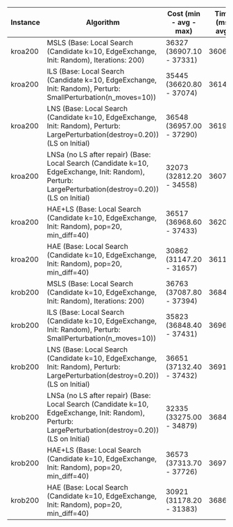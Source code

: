 | Instance | Algorithm                    | Cost (min - avg - max) | Time (ms, avg) | Iterations (avg) |
|----------|------------------------------|------------------------|----------------|------------------|
| kroa200 | MSLS (Base: Local Search (Candidate k=10, EdgeExchange, Init: Random), Iterations: 200) | 36327 (36907.10 - 37331) |        3606.90 |              N/A |
| kroa200 | ILS (Base: Local Search (Candidate k=10, EdgeExchange, Init: Random), Perturb: SmallPerturbation(n_moves=10)) | 35445 (36620.80 - 37074) |        3614.90 |            193.4 |
| kroa200 | LNS (Base: Local Search (Candidate k=10, EdgeExchange, Init: Random), Perturb: LargePerturbation(destroy=0.20)) (LS on Initial) | 36548 (36957.00 - 37290) |        3619.80 |            178.4 |
| kroa200 | LNSa (no LS after repair) (Base: Local Search (Candidate k=10, EdgeExchange, Init: Random), Perturb: LargePerturbation(destroy=0.20)) (LS on Initial) | 32073 (32812.20 - 34558) |        3607.70 |           2104.6 |
| kroa200 | HAE+LS (Base: Local Search (Candidate k=10, EdgeExchange, Init: Random), pop=20, min_diff=40) | 36517 (36968.60 - 37433) |        3620.20 |             95.0 |
| kroa200 | HAE (Base: Local Search (Candidate k=10, EdgeExchange, Init: Random), pop=20, min_diff=40) | 30862 (31147.20 - 31657) |        3611.00 |            313.7 |
| krob200 | MSLS (Base: Local Search (Candidate k=10, EdgeExchange, Init: Random), Iterations: 200) | 36763 (37087.80 - 37394) |        3684.20 |              N/A |
| krob200 | ILS (Base: Local Search (Candidate k=10, EdgeExchange, Init: Random), Perturb: SmallPerturbation(n_moves=10)) | 35823 (36848.40 - 37431) |        3696.40 |            199.4 |
| krob200 | LNS (Base: Local Search (Candidate k=10, EdgeExchange, Init: Random), Perturb: LargePerturbation(destroy=0.20)) (LS on Initial) | 36651 (37132.40 - 37432) |        3691.00 |            181.2 |
| krob200 | LNSa (no LS after repair) (Base: Local Search (Candidate k=10, EdgeExchange, Init: Random), Perturb: LargePerturbation(destroy=0.20)) (LS on Initial) | 32335 (33275.00 - 34879) |        3684.30 |           2158.2 |
| krob200 | HAE+LS (Base: Local Search (Candidate k=10, EdgeExchange, Init: Random), pop=20, min_diff=40) | 36573 (37313.70 - 37726) |        3697.40 |             98.2 |
| krob200 | HAE (Base: Local Search (Candidate k=10, EdgeExchange, Init: Random), pop=20, min_diff=40) | 30921 (31178.20 - 31383) |        3686.10 |            343.9 |